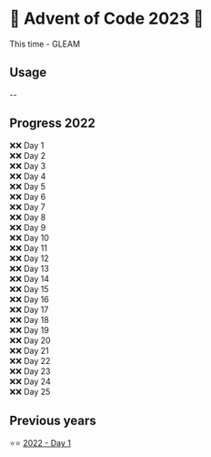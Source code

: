 # 🎄 Advent of Code 2023 🎄

This time - GLEAM

## Usage

--

## Progress 2022

:x::x: Day 1 \
:x::x: Day 2 \
:x::x: Day 3 \
:x::x: Day 4 \
:x::x: Day 5 \
:x::x: Day 6 \
:x::x: Day 7 \
:x::x: Day 8 \
:x::x: Day 9 \
:x::x: Day 10 \
:x::x: Day 11 \
:x::x: Day 12 \
:x::x: Day 13 \
:x::x: Day 14 \
:x::x: Day 15 \
:x::x: Day 16 \
:x::x: Day 17 \
:x::x: Day 18 \
:x::x: Day 19 \
:x::x: Day 20 \
:x::x: Day 21 \
:x::x: Day 22 \
:x::x: Day 23 \
:x::x: Day 24 \
:x::x: Day 25

## Previous years

:star::star: [2022 - Day 1](/src/solutions/year2022day01.gleam)